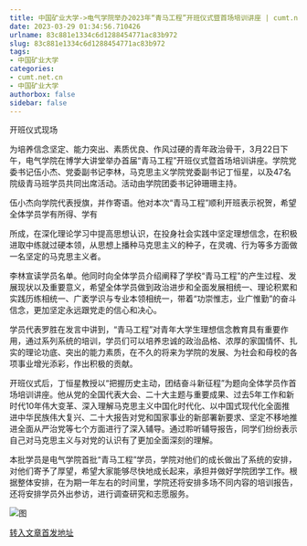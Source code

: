 ```yaml
---
title: 中国矿业大学->电气学院举办2023年“青马工程”开班仪式暨首场培训讲座 | cumt.net.cn
date: 2023-03-29 01:34:56.710426
urlname: 83c881e1334c6d1288454771ac83b972
slug: 83c881e1334c6d1288454771ac83b972
tags: 
- 中国矿业大学
categories:
- cumt.net.cn
- 中国矿业大学
authorbox: false
sidebar: false
---
```

  

开班仪式现场

为培养信念坚定、能力突出、素质优良、作风过硬的青年政治骨干，3月22日下午，电气学院在博学大讲堂举办首届“青马工程”开班仪式暨首场培训讲座。学院党委书记伍小杰、党委副书记李林，马克思主义学院党委副书记丁恒星，以及47名院级青马班学员共同出席活动。活动由学院团委书记钟珊珊主持。

伍小杰向学院代表授旗，并作寄语。他对本次“青马工程”顺利开班表示祝贺，希望全体学员学有所得、学有
<!--more-->
所成，在深化理论学习中提高思想认识，在投身社会实践中坚定理想信念，在积极进取中练就过硬本领，从思想上播种马克思主义的种子，在灵魂、行为等多方面做一名坚定的马克思主义者。

李林宣读学员名单。他同时向全体学员介绍阐释了学校“青马工程”的产生过程、发展现状以及重要意义，希望全体学员做到政治进步和全面发展相统一、理论积累和实践历练相统一、广袤学识与专业本领相统一，带着“功崇惟志，业广惟勤”的奋斗信念，更加坚定永远跟党走的信心和决心。

学员代表罗胜在发言中讲到，“青马工程”对青年大学生理想信念教育具有重要作用，通过系列系统的培训，学员们可以培养忠诚的政治品格、浓厚的家国情怀、扎实的理论功底、突出的能力素质，在不久的将来为学院的发展、为社会和母校的各项事业增光添彩，作出积极的贡献。

开班仪式后，丁恒星教授以“把握历史主动，团结奋斗新征程”为题向全体学员作首场培训讲座。他从党的全国代表大会、二十大主题与重要成果、过去5年工作和新时代10年伟大变革、深入理解马克思主义中国化时代化、以中国式现代化全面推进中华民族伟大复兴、二十大报告对党和国家事业的新部署新要求、坚定不移地推进全面从严治党等七个方面进行了深入辅导。通过聆听辅导报告，同学们纷纷表示自己对马克思主义与对党的认识有了更加全面深刻的理解。

本批学员是电气学院首批“青马工程”学员，学院对他们的成长做出了系统的安排，对他们寄予了厚望，希望大家能够尽快地成长起来，承担并做好学院团学工作。根据整体安排，在为期一年左右的时间里，学院还将安排多场不同内容的培训报告，还将安排学员外出参访，进行调查研究和志愿服务。

![图](https://xwzx.cumt.edu.cn/_upload/article/images/ae/08/2f33c27343eb99897b7b6971a085/b95925f1-54c5-48ff-8f6c-22de857a9a36.jpg)

[转入文章首发地址](https://xwzx.cumt.edu.cn/ce/fe/c523a642814/page.htm)